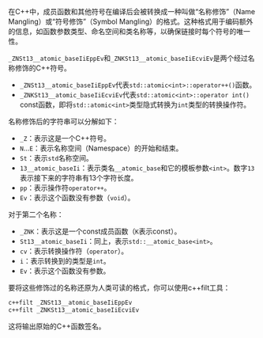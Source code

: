 在C++中，成员函数和其他符号在编译后会被转换成一种叫做“名称修饰”（Name Mangling）或“符号修饰”（Symbol Mangling）的格式。这种格式用于编码额外的信息，如函数参数类型、命名空间和类名称等，以确保链接时每个符号的唯一性。

`_ZNSt13__atomic_baseIiEppEv`和`_ZNKSt13__atomic_baseIiEcviEv`是两个经过名称修饰的C++符号。

- `_ZNSt13__atomic_baseIiEppEv`代表`std::atomic<int>::operator++()`函数。
- `_ZNKSt13__atomic_baseIiEcviEv`代表`std::atomic<int>::operator int()` const函数，即将`std::atomic<int>`类型隐式转换为`int`类型的转换操作符。

名称修饰后的字符串可以分解如下：

- `_Z`：表示这是一个C++符号。
- `N`...`E`：表示名称空间（Namespace）的开始和结束。
- `St`：表示`std`名称空间。
- `13__atomic_baseIi`：表示类名`__atomic_base`和它的模板参数`<int>`。数字`13`表示接下来的字符串有13个字符长度。
- `pp`：表示操作符`operator++`。
- `Ev`：表示这个函数没有参数（`void`）。

对于第二个名称：

- `_ZNK`：表示这是一个const成员函数（`K`表示const）。
- `St13__atomic_baseIi`：同上，表示`std::__atomic_base<int>`。
- `cv`：表示转换操作符（`operator`）。
- `i`：表示转换到的类型是`int`。
- `Ev`：表示这个函数没有参数。

要将这些修饰过的名称还原为人类可读的格式，你可以使用c++filt工具：

```bash
c++filt _ZNSt13__atomic_baseIiEppEv
c++filt _ZNKSt13__atomic_baseIiEcviEv
```

这将输出原始的C++函数签名。